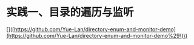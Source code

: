 # 实践一、目录的遍历与监听

\[\]\([https://github.com/Yue-Lan/directory-enum-and-monitor-demo](https://github.com/Yue-Lan/directory-enum-and-monitor-demo%29\)\)



